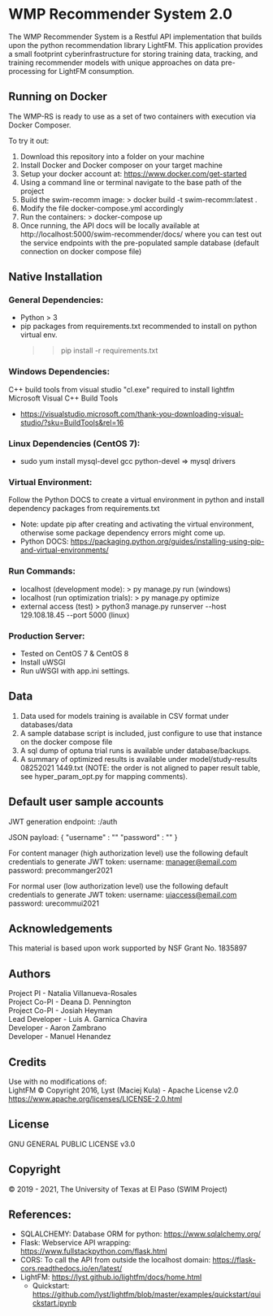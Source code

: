 # WMP Recommender System 2.0
The WMP Recommender System is a Restful API implementation that builds upon the python recommendation library LightFM. This application provides a small footprint cyberinfrastructure for storing training data, tracking, and training recommender models with unique approaches on data pre-processing for LightFM consumption.

## Running on Docker
The WMP-RS is ready to use as a set of two containers with execution via Docker Composer.

To try it out:  
1) Download this repository into a folder on your machine    
2) Install Docker and Docker composer on your target machine    
3) Setup your docker account at: https://www.docker.com/get-started    
4) Using a command line or terminal navigate to the base path of the project  
5) Build the swim-recomm image: > docker build -t swim-recomm:latest .    
6) Modify the file docker-compose.yml accordingly  
6) Run the containers: > docker-compose up  
7) Once running, the API docs will be locally available at http://localhost:5000/swim-recommender/docs/ where you can test out the service endpoints with the pre-populated sample database (default connection on docker compose file)  

## Native Installation

### General Dependencies:  
+ Python > 3
+ pip packages from requirements.txt recommended to install on python virtual env.
   >> pip install -r requirements.txt

### Windows Dependencies:
C++ build tools from visual studio "cl.exe" required to install lightfm 
Microsoft Visual C++ Build Tools
+ https://visualstudio.microsoft.com/thank-you-downloading-visual-studio/?sku=BuildTools&rel=16

### Linux Dependencies (CentOS 7):
+ sudo yum install mysql-devel gcc python-devel   => mysql drivers

### Virtual Environment:   
Follow the Python DOCS to create a virtual environment in python and install dependency packages from requirements.txt
+ Note: update pip after creating and activating the virtual environment, otherwise some package dependency errors might come up.
+ Python DOCS: https://packaging.python.org/guides/installing-using-pip-and-virtual-environments/

### Run Commands:  
+ localhost (development mode): > py manage.py run (windows)
+ localhost (run optimization trials): > py manage.py optimize
+ external access (test) > python3 manage.py  runserver --host 129.108.18.45 --port 5000 (linux)   

### Production Server:
+ Tested on CentOS 7 & CentOS 8
+ Install uWSGI
+ Run uWSGI with app.ini settings.

## Data
1. Data used for models training is available in CSV format under databases/data   
2. A sample database script is included, just configure to use that instance on the docker compose file   
3. A sql dump of optuna trial runs is available under database/backups.
4. A summary of optimized results is available under model/study-results 08252021 1449.txt   (NOTE: the order is not aligned to paper result table, see hyper_param_opt.py for mapping comments).

## Default user sample accounts
JWT generation endpoint: <host>:<port>/auth

JSON payload:
{
   "username" : "<email>"
   "password" : "<password>"
}

For content manager (high authorization level) use the following default credentials to generate JWT token:
username: manager@email.com
password: precommanger2021

For normal user (low authorization level) use the following default
credentials to generate JWT token:
username: uiaccess@email.com
password: urecommui2021

## Acknowledgements
This material is based upon work supported by NSF Grant No. 1835897   

## Authors
Project PI - Natalia Villanueva-Rosales  
Project Co-PI - Deana D. Pennington  
Project Co-PI - Josiah Heyman  
Lead Developer - Luis A. Garnica Chavira  
Developer - Aaron Zambrano  
Developer - Manuel Henandez  

## Credits
Use with no modifications of:   
LightFM © Copyright 2016, Lyst (Maciej Kula) - Apache License v2.0   
https://www.apache.org/licenses/LICENSE-2.0.html

## License
GNU GENERAL PUBLIC LICENSE v3.0

## Copyright
© 2019 - 2021, The University of Texas at El Paso (SWIM Project)

## References: 
+ SQLALCHEMY: Database ORM for python: https://www.sqlalchemy.org/
+ Flask: Webservice API wrapping: https://www.fullstackpython.com/flask.html
+ CORS: To call the API from outside the localhost domain: https://flask-cors.readthedocs.io/en/latest/
+ LightFM: https://lyst.github.io/lightfm/docs/home.html
    - Quickstart: https://github.com/lyst/lightfm/blob/master/examples/quickstart/quickstart.ipynb

